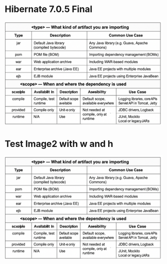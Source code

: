 # Hibernate 7.0.5 Final

![Test_Image](https://github.com/anirudhagaikwad/JavaFullStack/blob/main/Hibernate/POM_TypeScope.png)

# Test Image2 with w and h
<img src="https://github.com/anirudhagaikwad/JavaFullStack/blob/main/Hibernate/POM_TypeScope.png" alt="Test Image" width="600">


